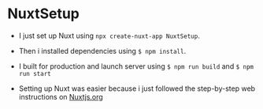 

# NuxtSetup

* I just set up Nuxt using `npx create-nuxt-app NuxtSetup`.

* Then i installed dependencies using `$ npm install`.

* I built for production and launch server using `$ npm run build` and `$ npm run start`

* Setting up Nuxt was easier because i just followed the step-by-step web instructions on [Nuxtjs.org](https:/gi/nuxtjs.org/docs/get-started/installation/)

